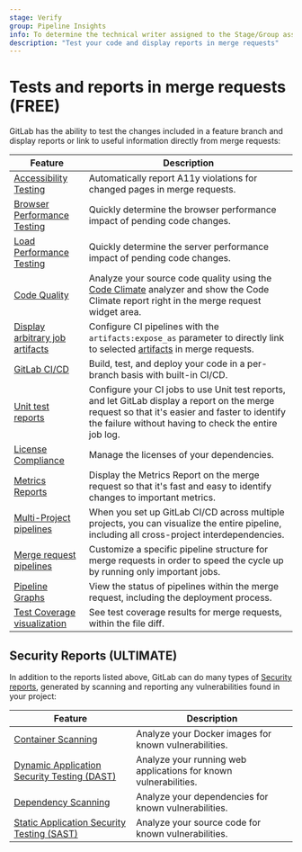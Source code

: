 ```yaml
---
stage: Verify
group: Pipeline Insights
info: To determine the technical writer assigned to the Stage/Group associated with this page, see https://about.gitlab.com/handbook/engineering/ux/technical-writing/#assignments
description: "Test your code and display reports in merge requests"
---
```


# Tests and reports in merge requests **(FREE)**

GitLab has the ability to test the changes included in a feature branch and display reports
or link to useful information directly from merge requests:

| Feature                                                                          | Description                                                                                                                                                                                              |
|----------------------------------------------------------------------------------|----------------------------------------------------------------------------------------------------------------------------------------------------------------------------------------------------------|
| [Accessibility Testing](accessibility_testing.md)                                | Automatically report A11y violations for changed pages in merge requests.                                                                                                                                |
| [Browser Performance Testing](browser_performance_testing.md)                    | Quickly determine the browser performance impact of pending code changes.                                                                                                                                |
| [Load Performance Testing](load_performance_testing.md)                          | Quickly determine the server performance impact of pending code changes.                                                                                                                                 |
| [Code Quality](code_quality.md)                                                  | Analyze your source code quality using the [Code Climate](https://codeclimate.com/) analyzer and show the Code Climate report right in the merge request widget area.                                    |
| [Display arbitrary job artifacts](../../../ci/yaml/index.md#artifactsexpose_as)  | Configure CI pipelines with the `artifacts:expose_as` parameter to directly link to selected [artifacts](../../../ci/pipelines/job_artifacts.md) in merge requests.                                      |
| [GitLab CI/CD](../../../ci/index.md)                                             | Build, test, and deploy your code in a per-branch basis with built-in CI/CD.                                                                                                                             |
| [Unit test reports](../../../ci/unit_test_reports.md)                            | Configure your CI jobs to use Unit test reports, and let GitLab display a report on the merge request so that it's easier and faster to identify the failure without having to check the entire job log. |
| [License Compliance](../../compliance/license_compliance/index.md)               | Manage the licenses of your dependencies.                                                                                                                                                                |
| [Metrics Reports](../../../ci/metrics_reports.md)                                | Display the Metrics Report on the merge request so that it's fast and easy to identify changes to important metrics.                                                                                     |
| [Multi-Project pipelines](../../../ci/pipelines/multi_project_pipelines.md)      | When you set up GitLab CI/CD across multiple projects, you can visualize the entire pipeline, including all cross-project interdependencies.                                                             |
| [Merge request pipelines](../../../ci/pipelines/merge_request_pipelines.md) | Customize a specific pipeline structure for merge requests in order to speed the cycle up by running only important jobs.                                                                                |
| [Pipeline Graphs](../../../ci/pipelines/index.md#visualize-pipelines)            | View the status of pipelines within the merge request, including the deployment process.                                                                                                                 |
| [Test Coverage visualization](test_coverage_visualization.md)                    | See test coverage results for merge requests, within the file diff.                                                                                                                                      |

## Security Reports **(ULTIMATE)**

In addition to the reports listed above, GitLab can do many types of [Security reports](../../application_security/index.md),
generated by scanning and reporting any vulnerabilities found in your project:

| Feature                                                                                 | Description                                                      |
|-----------------------------------------------------------------------------------------|------------------------------------------------------------------|
| [Container Scanning](../../application_security/container_scanning/index.md)            | Analyze your Docker images for known vulnerabilities.            |
| [Dynamic Application Security Testing (DAST)](../../application_security/dast/index.md) | Analyze your running web applications for known vulnerabilities. |
| [Dependency Scanning](../../application_security/dependency_scanning/index.md)          | Analyze your dependencies for known vulnerabilities.             |
| [Static Application Security Testing (SAST)](../../application_security/sast/index.md)  | Analyze your source code for known vulnerabilities.              |
